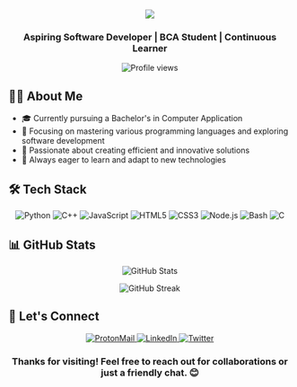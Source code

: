 <h1 align="center">
    <img src="https://readme-typing-svg.herokuapp.com/?font=Montserrat&size=40&center=true&vCenter=true&width=500&height=70&duration=4000&lines=Hi+There!;I'm+Harshal+Sawant;Welcome+to+my+GitHub!" />
</h1>

<h3 align="center">Aspiring Software Developer | BCA Student | Continuous Learner</h3>

<p align="center">
    <img src="https://komarev.com/ghpvc/?username=c0d3h01&color=blueviolet" alt="Profile views" />
</p>

## 👨‍💻 About Me

- 🎓 Currently pursuing a Bachelor's in Computer Application
- 🌱 Focusing on mastering various programming languages and exploring software development
- 🚀 Passionate about creating efficient and innovative solutions
- 🔭 Always eager to learn and adapt to new technologies

## 🛠️ Tech Stack

<p align="center">
    <img src="https://img.shields.io/badge/Python-3776AB?style=for-the-badge&logo=python&logoColor=white" alt="Python" />
    <img src="https://img.shields.io/badge/C++-00599C?style=for-the-badge&logo=c%2B%2B&logoColor=white" alt="C++" />
    <img src="https://img.shields.io/badge/JavaScript-F7DF1E?style=for-the-badge&logo=javascript&logoColor=black" alt="JavaScript" />
    <img src="https://img.shields.io/badge/HTML5-E34F26?style=for-the-badge&logo=html5&logoColor=white" alt="HTML5" />
    <img src="https://img.shields.io/badge/CSS3-1572B6?style=for-the-badge&logo=css3&logoColor=white" alt="CSS3" />
    <img src="https://img.shields.io/badge/Node.js-339933?style=for-the-badge&logo=nodedotjs&logoColor=white" alt="Node.js" />
    <img src="https://img.shields.io/badge/Bash-4EAA25?style=for-the-badge&logo=gnu-bash&logoColor=white" alt="Bash" />
    <img src="https://img.shields.io/badge/C-00599C?style=for-the-badge&logo=c&logoColor=white" alt="C" />
</p>

## 📊 GitHub Stats

<p align="center">
    <img src="https://github-readme-stats.vercel.app/api?username=c0d3h01&show_icons=true&theme=radical" alt="GitHub Stats" />
</p>

<p align="center">
    <img src="https://github-readme-streak-stats.herokuapp.com/?user=c0d3h01&theme=radical" alt="GitHub Streak" />
</p>

## 🤝 Let's Connect

<p align="center">
    <a href="mailto:c0d3h01@proton.me">
        <img src="https://img.shields.io/badge/ProtonMail-8B89CC?style=for-the-badge&logo=protonmail&logoColor=white" alt="ProtonMail" />
    </a>
    <a href="https://linkedin.com/in/your-linkedin-profile">
        <img src="https://img.shields.io/badge/LinkedIn-0077B5?style=for-the-badge&logo=linkedin&logoColor=white" alt="LinkedIn" />
    </a>
    <a href="https://twitter.com/your-twitter-handle">
        <img src="https://img.shields.io/badge/Twitter-1DA1F2?style=for-the-badge&logo=twitter&logoColor=white" alt="Twitter" />
    </a>
</p>

<h3 align="center">Thanks for visiting! Feel free to reach out for collaborations or just a friendly chat. 😊</h3>
